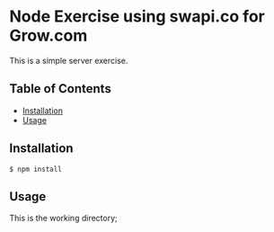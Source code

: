 
# Node Exercise using swapi.co for Grow.com


This is a simple server exercise.

## Table of Contents

* [Installation](#installation)
* [Usage](#usage)


## Installation

    $ npm install


## Usage

This is the working directory;
